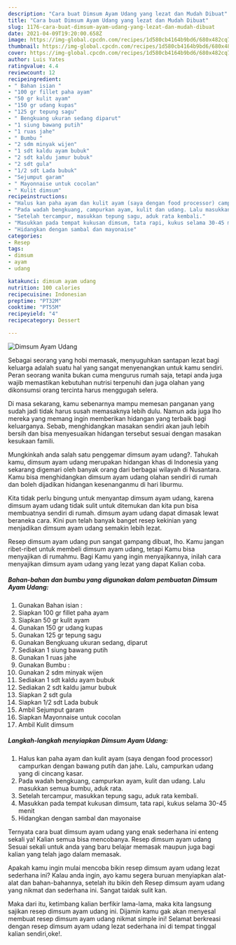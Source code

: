 ```yaml
---
description: "Cara buat Dimsum Ayam Udang yang lezat dan Mudah Dibuat"
title: "Cara buat Dimsum Ayam Udang yang lezat dan Mudah Dibuat"
slug: 1176-cara-buat-dimsum-ayam-udang-yang-lezat-dan-mudah-dibuat
date: 2021-04-09T19:20:00.658Z
image: https://img-global.cpcdn.com/recipes/1d580cb4164b9bd6/680x482cq70/dimsum-ayam-udang-foto-resep-utama.jpg
thumbnail: https://img-global.cpcdn.com/recipes/1d580cb4164b9bd6/680x482cq70/dimsum-ayam-udang-foto-resep-utama.jpg
cover: https://img-global.cpcdn.com/recipes/1d580cb4164b9bd6/680x482cq70/dimsum-ayam-udang-foto-resep-utama.jpg
author: Luis Yates
ratingvalue: 4.4
reviewcount: 12
recipeingredient:
- " Bahan isian "
- "100 gr fillet paha ayam"
- "50 gr kulit ayam"
- "150 gr udang kupas"
- "125 gr tepung sagu"
- " Bengkuang ukuran sedang diparut"
- "1 siung bawang putih"
- "1 ruas jahe"
- " Bumbu "
- "2 sdm minyak wijen"
- "1 sdt kaldu ayam bubuk"
- "2 sdt kaldu jamur bubuk"
- "2 sdt gula"
- "1/2 sdt Lada bubuk"
- "Sejumput garam"
- " Mayonnaise untuk cocolan"
- " Kulit dimsum"
recipeinstructions:
- "Halus kan paha ayam dan kulit ayam (saya dengan food processor) campurkan dengan bawang putih dan jahe. Lalu, campurkan udang yang di cincang kasar."
- "Pada wadah bengkuang, campurkan ayam, kulit dan udang. Lalu masukkan semua bumbu, aduk rata."
- "Setelah tercampur, masukkan tepung sagu, aduk rata kembali."
- "Masukkan pada tempat kukusan dimsum, tata rapi, kukus selama 30-45 menit"
- "Hidangkan dengan sambal dan mayonaise"
categories:
- Resep
tags:
- dimsum
- ayam
- udang

katakunci: dimsum ayam udang 
nutrition: 100 calories
recipecuisine: Indonesian
preptime: "PT32M"
cooktime: "PT55M"
recipeyield: "4"
recipecategory: Dessert

---
```



![Dimsum Ayam Udang](https://img-global.cpcdn.com/recipes/1d580cb4164b9bd6/680x482cq70/dimsum-ayam-udang-foto-resep-utama.jpg)

Sebagai seorang yang hobi memasak, menyuguhkan santapan lezat bagi keluarga adalah suatu hal yang sangat menyenangkan untuk kamu sendiri. Peran seorang  wanita bukan cuma mengurus rumah saja, tetapi anda juga wajib memastikan kebutuhan nutrisi terpenuhi dan juga olahan yang dikonsumsi orang tercinta harus menggugah selera.

Di masa  sekarang, kamu sebenarnya mampu memesan panganan yang sudah jadi tidak harus susah memasaknya lebih dulu. Namun ada juga lho mereka yang memang ingin memberikan hidangan yang terbaik bagi keluarganya. Sebab, menghidangkan masakan sendiri akan jauh lebih bersih dan bisa menyesuaikan hidangan tersebut sesuai dengan masakan kesukaan famili. 



Mungkinkah anda salah satu penggemar dimsum ayam udang?. Tahukah kamu, dimsum ayam udang merupakan hidangan khas di Indonesia yang sekarang digemari oleh banyak orang dari berbagai wilayah di Nusantara. Kamu bisa menghidangkan dimsum ayam udang olahan sendiri di rumah dan boleh dijadikan hidangan kesenanganmu di hari liburmu.

Kita tidak perlu bingung untuk menyantap dimsum ayam udang, karena dimsum ayam udang tidak sulit untuk ditemukan dan kita pun bisa membuatnya sendiri di rumah. dimsum ayam udang dapat dimasak lewat beraneka cara. Kini pun telah banyak banget resep kekinian yang menjadikan dimsum ayam udang semakin lebih lezat.

Resep dimsum ayam udang pun sangat gampang dibuat, lho. Kamu jangan ribet-ribet untuk membeli dimsum ayam udang, tetapi Kamu bisa menyajikan di rumahmu. Bagi Kamu yang ingin menyajikannya, inilah cara menyajikan dimsum ayam udang yang lezat yang dapat Kalian coba.

<!--inarticleads1-->

##### Bahan-bahan dan bumbu yang digunakan dalam pembuatan Dimsum Ayam Udang:

1. Gunakan  Bahan isian :
1. Siapkan 100 gr fillet paha ayam
1. Siapkan 50 gr kulit ayam
1. Gunakan 150 gr udang kupas
1. Gunakan 125 gr tepung sagu
1. Gunakan  Bengkuang ukuran sedang, diparut
1. Sediakan 1 siung bawang putih
1. Gunakan 1 ruas jahe
1. Gunakan  Bumbu :
1. Gunakan 2 sdm minyak wijen
1. Sediakan 1 sdt kaldu ayam bubuk
1. Sediakan 2 sdt kaldu jamur bubuk
1. Siapkan 2 sdt gula
1. Siapkan 1/2 sdt Lada bubuk
1. Ambil Sejumput garam
1. Siapkan  Mayonnaise untuk cocolan
1. Ambil  Kulit dimsum




<!--inarticleads2-->

##### Langkah-langkah menyiapkan Dimsum Ayam Udang:

1. Halus kan paha ayam dan kulit ayam (saya dengan food processor) campurkan dengan bawang putih dan jahe. Lalu, campurkan udang yang di cincang kasar.
1. Pada wadah bengkuang, campurkan ayam, kulit dan udang. Lalu masukkan semua bumbu, aduk rata.
1. Setelah tercampur, masukkan tepung sagu, aduk rata kembali.
1. Masukkan pada tempat kukusan dimsum, tata rapi, kukus selama 30-45 menit
1. Hidangkan dengan sambal dan mayonaise




Ternyata cara buat dimsum ayam udang yang enak sederhana ini enteng sekali ya! Kalian semua bisa mencobanya. Resep dimsum ayam udang Sesuai sekali untuk anda yang baru belajar memasak maupun juga bagi kalian yang telah jago dalam memasak.

Apakah kamu ingin mulai mencoba bikin resep dimsum ayam udang lezat sederhana ini? Kalau anda ingin, ayo kamu segera buruan menyiapkan alat-alat dan bahan-bahannya, setelah itu bikin deh Resep dimsum ayam udang yang nikmat dan sederhana ini. Sangat taidak sulit kan. 

Maka dari itu, ketimbang kalian berfikir lama-lama, maka kita langsung sajikan resep dimsum ayam udang ini. Dijamin kamu gak akan menyesal membuat resep dimsum ayam udang nikmat simple ini! Selamat berkreasi dengan resep dimsum ayam udang lezat sederhana ini di tempat tinggal kalian sendiri,oke!.

